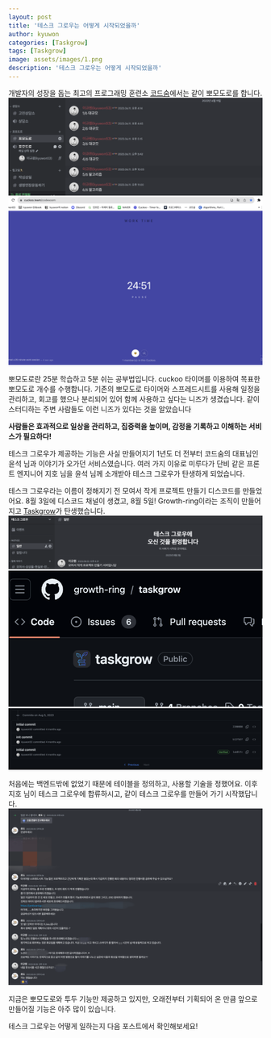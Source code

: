 ```yaml
---
layout: post
title: '테스크 그로우는 어떻게 시작되었을까'
author: kyuwon
categories: [Taskgrow]
tags: [Taskgrow]
image: assets/images/1.png
description: '테스크 그로우는 어떻게 시작되었을까'
---
```


개발자의 성장을 돕는 최고의 프로그래밍 훈련소 [코드숨](https://www.codesoom.com/)에서는 같이 뽀모도로를 합니다.
![뽀모도로 화면](/assets/images/2.png)
![cuckoo 타이머](/assets/images/3.png)

뽀모도로란 25분 학습하고 5분 쉬는 공부법입니다. cuckoo 타이머를 이용하여 목표한 뽀모도로 개수를 수행합니다.
기존의 뽀모도로 타이머와 스프레드시트를 사용해 일정을 관리하고, 회고를 했으나 분리되어 있어 함께 사용하고 싶다는 니즈가 생겼습니다. 같이 스터디하는 주변 사람들도 이런 니즈가 있다는 것을 알았습니다

**사람들은 효과적으로 일상을 관리하고, 집중력을 높이며, 감정을 기록하고 이해하는 서비스가 필요하다!**

테스크 그로우가 제공하는 기능은 사실 만들어지기 1년도 더 전부터 코드숨의 대표님인 윤석 님과 이야기가 오가던 서비스였습니다.
여러 가지 이유로 미루다가 단비 같은 프론트 엔지니어 지호 님을 윤석 님께 소개받아 테스크 그로우가 탄생하게 되었습니다.

테스크 그로우라는 이름이 정해지기 전 모여서 작게 프로젝트 만들기 디스코드를 만들었어요. 8월 3일에 디스코드 채널이 생겼고, 8월 5일! Growth-ring이라는 조직이 만들어지고 [Taskgrow](https://github.com/growth-ring/taskgrow)가 탄생했습니다.
![모여서 작게 프로젝트](/assets/images/1.png)
![taskgorw github](/assets/images/4.png)
![init commit](/assets/images/5.png)

처음에는 백엔드밖에 없었기 때문에 테이블을 정의하고, 사용할 기술을 정했어요.
이후 지호 님이 테스크 그로우에 합류하시고, 같이 테스크 그로우를 만들어 가기 시작했답니다.
![호도님 등장](/assets/images/6.png)

지금은 뽀모도로와 투두 기능만 제공하고 있지만, 오래전부터 기획되어 온 만큼 앞으로 만들어질 기능은 아주 많이 있습니다.

테스크 그로우는 어떻게 일하는지 다음 포스트에서 확인해보세요!
